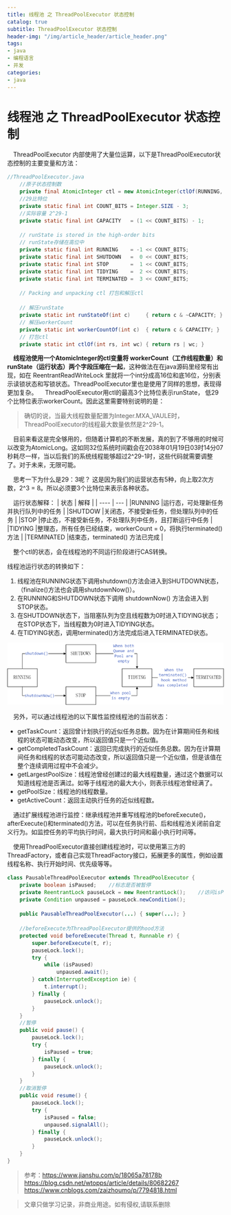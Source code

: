 ```yaml
---
title: 线程池 之 ThreadPoolExecutor 状态控制
catalog: true
subtitle: ThreadPoolExecutor 状态控制
header-img: "/img/article_header/article_header.png"
tags:
- java
- 编程语言
- 并发
categories:
- java
---
```



# 线程池 之 ThreadPoolExecutor 状态控制

&emsp;ThreadPoolExecutor 内部使用了大量位运算，以下是ThreadPoolExecutor状态控制的主要变量和方法：
```java
//ThreadPoolExecutor.java
    //原子状态控制数
    private final AtomicInteger ctl = new AtomicInteger(ctlOf(RUNNING, 0));
    //29比特位
    private static final int COUNT_BITS = Integer.SIZE - 3;
    //实际容量 2^29-1
    private static final int CAPACITY   = (1 << COUNT_BITS) - 1;

    // runState is stored in the high-order bits
    // runState存储在高位中
    private static final int RUNNING    = -1 << COUNT_BITS;
    private static final int SHUTDOWN   =  0 << COUNT_BITS;
    private static final int STOP       =  1 << COUNT_BITS;
    private static final int TIDYING    =  2 << COUNT_BITS;
    private static final int TERMINATED =  3 << COUNT_BITS;

    // Packing and unpacking ctl 打包和解压ctl

    // 解压runState
    private static int runStateOf(int c)     { return c & ~CAPACITY; }
    // 解压workerCount
    private static int workerCountOf(int c)  { return c & CAPACITY; }
    // 打包ctl
    private static int ctlOf(int rs, int wc) { return rs | wc; }
```
&emsp;**线程池使用一个AtomicInteger的ctl变量将 workerCount（工作线程数量）和 runState（运行状态）两个字段压缩在一起**，这种做法在在java源码里经常有出现，如在 ReentrantReadWriteLock 里就将一个int分成高16位和底16位，分别表示读锁状态和写锁状态。ThreadPoolExecutor里也是使用了同样的思想，表现得更加复杂。
&emsp;ThreadPoolExecutor用ctl的最高3个比特位表示runState， 低29个比特位表示workerCount。因此这里需要特别说明的是：
> 确切的说，当最大线程数量配置为Integer.MXA_VAULE时，ThreadPoolExecutor的线程最大数量依然是2^29-1。

&emsp;目前来看这是完全够用的，但随着计算机的不断发展，真的到了不够用的时候可以改变为AtomicLong。这如同32位系统时间戳会在2038年01月19日03时14分07秒耗尽一样，当以后我们的系统线程能够超过2^29-1时，这些代码就需要调整了。对于未来，无限可能。

&emsp;思考一下为什么是29：3呢？
这是因为我们的运营状态有5种，向上取2次方数，2^3 = 8。所以必须要3个比特位来表示各种状态。

&emsp;运行状态解释：
| 状态 | 解释 |
| ---- | --- | 
|RUNNING |运行态，可处理新任务并执行队列中的任务 |
|SHUTDOW |关闭态，不接受新任务，但处理队列中的任务 |
|STOP |停止态，不接受新任务，不处理队列中任务，且打断运行中任务 |
|TIDYING |整理态，所有任务已经结束，workerCount = 0，将执行terminated()方法 |
|TERMINATED |结束态，terminated() 方法已完成 |

&emsp;整个ctl的状态，会在线程池的不同运行阶段进行CAS转换。

线程池运行状态的转换如下：
1. 线程池在RUNNING状态下调用shutdown()方法会进入到SHUTDOWN状态，（finalize()方法也会调用shutdownNow()）。
2. 在RUNNING和SHUTDOWN状态下调用 shutdownNow() 方法会进入到STOP状态。
3. 在SHUTDOWN状态下，当阻塞队列为空且线程数为0时进入TIDYING状态；在STOP状态下，当线程数为0时进入TIDYING状态。
4. 在TIDYING状态，调用terminated()方法完成后进入TERMINATED状态。

![staus](https://github.com/JP6907/Pic/blob/master/java/threadpoolexecutor-status.png?raw=true)

&emsp;另外，可以通过线程池的以下属性监控线程池的当前状态：

- getTaskCount：返回曾计划执行的近似任务总数。因为在计算期间任务和线程的状态可能动态改变，所以返回值只是一个近似值。
- getCompletedTaskCount：返回已完成执行的近似任务总数。因为在计算期间任务和线程的状态可能动态改变，所以返回值只是一个近似值，但是该值在整个连续调用过程中不会减少。
- getLargestPoolSize：线程池曾经创建过的最大线程数量，通过这个数据可以知道线程池是否满过。如等于线程池的最大大小，则表示线程池曾经满了。
- getPoolSize：线程池的线程数量。
- getActiveCount：返回主动执行任务的近似线程数。

&emsp;通过扩展线程池进行监控：继承线程池并重写线程池的beforeExecute()，afterExecute()和terminated()方法，可以在任务执行前、后和线程池关闭前自定义行为。如监控任务的平均执行时间，最大执行时间和最小执行时间等。

&emsp;使用ThreadPoolExecutor直接创建线程池时，可以使用第三方的ThreadFactory，或者自己实现ThreadFactory接口，拓展更多的属性，例如设置线程名称、执行开始时间、优先级等等。

```java
class PausableThreadPoolExecutor extends ThreadPoolExecutor {
    private boolean isPaused;    //标志是否被暂停
    private ReentrantLock pauseLock = new ReentrantLock();    //访问isPaused时需要加锁，保证线程安全
    private Condition unpaused = pauseLock.newCondition();

    public PausableThreadPoolExecutor(...) { super(...); }
    
    //beforeExecute为ThreadPoolExecutor提供的hood方法
    protected void beforeExecute(Thread t, Runnable r) {
        super.beforeExecute(t, r);
        pauseLock.lock();
        try {
            while (isPaused) 
                unpaused.await();
        } catch(InterruptedException ie) {
            t.interrupt();
        } finally {
            pauseLock.unlock();
        }
    }
    //暂停
    public void pause() {
        pauseLock.lock();
        try {
            isPaused = true;
        } finally {
            pauseLock.unlock();
        }
    }
    //取消暂停
    public void resume() {
        pauseLock.lock();
        try {
            isPaused = false;
            unpaused.signalAll();
        } finally {
            pauseLock.unlock();
        }
    }
}
```


> 参考：https://www.jianshu.com/p/18065a78178b 
https://blog.csdn.net/wtopps/article/details/80682267
https://www.cnblogs.com/zaizhoumo/p/7794818.html

> 文章只做学习记录，非商业用途。如有侵权,请联系删除